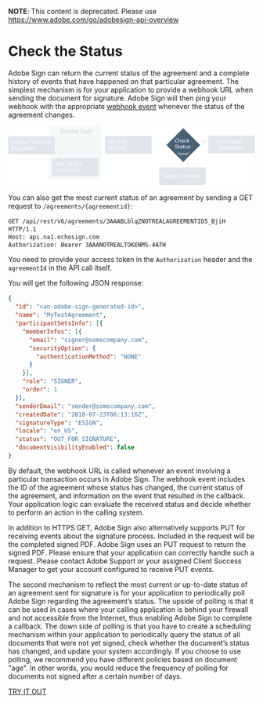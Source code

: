  **NOTE**: This content is deprecated. Please use https://www.adobe.com/go/adobesign-api-overview

# Check the Status

Adobe Sign can return the current status of the agreement and a complete history of events that have happened on that particular agreement. The simplest mechanism is for your application to provide a webhook URL when sending the document for signature. Adobe Sign will then ping your webhook with the appropriate [webhook event](../webhooks/webhook_events.md) whenever the status of the agreement changes.

![Checking the status of an agreement](../img/sign_devguide_2.png)

You can also get the most current status of an agreement by sending a GET request to `/agreements/{agreementid}`:

```http
GET /api/rest/v6/agreements/3AAABLblqZNOTREALAGREEMENTID5_BjiH HTTP/1.1
Host: api.na1.echosign.com
Authorization: Bearer 3AAANOTREALTOKENMS-4ATH
```

You need to provide your access token in the `Authorization` header and the `agreementId` in the API call itself.

You will get the following JSON response:

```json
{
  "id": "<an-adobe-sign-generated-id>",
  "name": "MyTestAgreement",
  "participantSetsInfo": [{
    "memberInfos": [{
      "email": "signer@somecompany.com",
      "securityOption": {
        "authenticationMethod": "NONE"
      }
    }],
    "role": "SIGNER",
    "order": 1
  }],
  "senderEmail": "sender@somecompany.com",
  "createdDate": "2018-07-23T08:13:16Z",
  "signatureType": "ESIGN",
  "locale": "en_US",
  "status": "OUT_FOR_SIGNATURE",
  "documentVisibilityEnabled": false
}
```

By default, the webhook URL is called whenever an event involving a particular transaction occurs in Adobe Sign. The webhook event includes the ID of the agreement whose status has changed, the current status of the agreement, and information on the event that resulted in the callback. Your application logic can evaluate the received status and decide whether to perform an action in the calling system.

In addition to HTTPS GET, Adobe Sign also alternatively supports PUT for receiving events about the signature process. Included in the request will be the completed signed PDF. Adobe Sign uses an PUT request to return the signed PDF. Please ensure that your application can correctly handle such a request. Please contact Adobe Support or your assigned Client Success Manager to get your account configured to receive PUT events.

The second mechanism to reflect the most current or up-to-date status of an agreement sent for signature is for your application to periodically poll Adobe Sign regarding the agreement&rsquo;s status. The upside of polling is that it can be used in cases where your calling application is behind your firewall and not accessible from the Internet, thus enabling Adobe Sign to complete a callback. The down side of polling is that you have to create a scheduling mechanism within your application to periodically query the status of all documents that were not yet signed, check whether the document&rsquo;s status has changed, and update your system accordingly. If you choose to use polling, we recommend you have different policies based on document "age". In other words, you would reduce the frequency of polling for documents not signed after a certain number of days.

[TRY IT OUT](https://secure.na1.echosign.com/public/docs/restapi/v6#!/agreements/_0_1_2) 